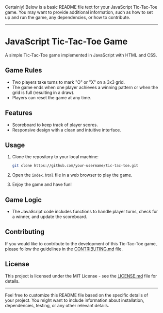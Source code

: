 Certainly! Below is a basic README file text for your JavaScript Tic-Tac-Toe game. You may want to provide additional information, such as how to set up and run the game, any dependencies, or how to contribute.

---

# JavaScript Tic-Tac-Toe Game

A simple Tic-Tac-Toe game implemented in JavaScript with HTML and CSS.

## Game Rules

- Two players take turns to mark "O" or "X" on a 3x3 grid.
- The game ends when one player achieves a winning pattern or when the grid is full (resulting in a draw).
- Players can reset the game at any time.

## Features

- Scoreboard to keep track of player scores.
- Responsive design with a clean and intuitive interface.

## Usage

1. Clone the repository to your local machine:

   ```bash
   git clone https://github.com/your-username/tic-tac-toe.git
   ```

2. Open the `index.html` file in a web browser to play the game.

3. Enjoy the game and have fun!

## Game Logic

- The JavaScript code includes functions to handle player turns, check for a winner, and update the scoreboard.

## Contributing

If you would like to contribute to the development of this Tic-Tac-Toe game, please follow the guidelines in the [CONTRIBUTING.md](CONTRIBUTING.md) file.

## License

This project is licensed under the MIT License - see the [LICENSE.md](LICENSE.md) file for details.

---

Feel free to customize this README file based on the specific details of your project. You might want to include information about installation, dependencies, testing, or any other relevant details.
